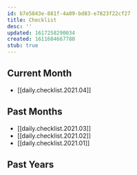 ```yaml
---
id: b7e5843e-881f-4a09-bd83-e7823f22cf27
title: Checklist
desc: ''
updated: 1617258290034
created: 1611604667780
stub: true
---
```


## Current Month

- [[daily.checklist.2021.04]]

## Past Months

- [[daily.checklist.2021.03]]
- [[daily.checklist.2021.02]]
- [[daily.checklist.2021.01]]

## Past Years

